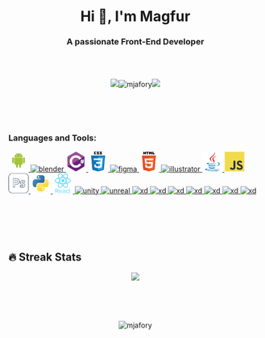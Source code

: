 <h1 align="center">Hi 👋, I'm Magfur</h1>
<h3 align="center">A passionate Front-End Developer </h3>
<br>
<br>
<p align="center"> <img src="https://media.giphy.com/media/iY8CRBdQXODJSCERIr/giphy.gif" width="30px"><img src="https://komarev.com/ghpvc/?username=mjafory&label=Profile%20views&color=0e75b6&style=flat" alt="mjafory" /><img src="https://media.giphy.com/media/iY8CRBdQXODJSCERIr/giphy.gif" width="30px"> </p>
<!-- <br> - ⚡ Fun fact ** Secret Coding** -->
<br>
<br>
<br>
<h3 align="left">Languages and Tools:</h3>
<p align="left">
    <a href="https://developer.android.com" target="_blank" rel="noreferrer"> <img src="https://raw.githubusercontent.com/devicons/devicon/master/icons/android/android-original-wordmark.svg" alt="android" width="40" height="40" /> </a>
    <a href="https://www.php.net/" target="_blank" rel="noreferrer"> <img src="https://www.php.net/images/logos/php-logo.svg" alt="blender" width="40" height="40" /> </a>
    <a href="https://www.w3schools.com/cs/" target="_blank" rel="noreferrer"> <img src="https://raw.githubusercontent.com/devicons/devicon/master/icons/csharp/csharp-original.svg" alt="csharp" width="40" height="40" /> </a>
    <a href="https://www.w3schools.com/css/" target="_blank" rel="noreferrer"> <img src="https://raw.githubusercontent.com/devicons/devicon/master/icons/css3/css3-original-wordmark.svg" alt="css3" width="40" height="40" /> </a>
    <a href="https://www.figma.com/" target="_blank" rel="noreferrer"> <img src="https://www.vectorlogo.zone/logos/figma/figma-icon.svg" alt="figma" width="40" height="40" /> </a>
    <a href="https://www.w3.org/html/" target="_blank" rel="noreferrer"> <img src="https://raw.githubusercontent.com/devicons/devicon/master/icons/html5/html5-original-wordmark.svg" alt="html5" width="40" height="40" /> </a>
    <a href="https://www.adobe.com/in/products/illustrator.html" target="_blank" rel="noreferrer"> <img src="https://www.vectorlogo.zone/logos/adobe_illustrator/adobe_illustrator-icon.svg" alt="illustrator" width="40" height="40" /> </a>
    <a href="https://www.java.com" target="_blank" rel="noreferrer"> <img src="https://raw.githubusercontent.com/devicons/devicon/master/icons/java/java-original.svg" alt="java" width="40" height="40" /> </a>
    <a href="https://developer.mozilla.org/en-US/docs/Web/JavaScript" target="_blank" rel="noreferrer"> <img src="https://raw.githubusercontent.com/devicons/devicon/master/icons/javascript/javascript-original.svg" alt="javascript" width="40" height="40" /> </a>
    <a href="https://www.photoshop.com/en" target="_blank" rel="noreferrer"> <img src="https://raw.githubusercontent.com/devicons/devicon/master/icons/photoshop/photoshop-line.svg" alt="photoshop" width="40" height="40" /> </a>
    <a href="https://www.python.org" target="_blank" rel="noreferrer"> <img src="https://raw.githubusercontent.com/devicons/devicon/master/icons/python/python-original.svg" alt="python" width="40" height="40" /> </a>
    <a href="https://reactjs.org/" target="_blank" rel="noreferrer"> <img src="https://raw.githubusercontent.com/devicons/devicon/master/icons/react/react-original-wordmark.svg" alt="react" width="40" height="40" /> </a>
    <a href="https://unity.com/" target="_blank" rel="noreferrer"> <img src="https://www.vectorlogo.zone/logos/unity3d/unity3d-icon.svg" alt="unity" width="40" height="40" /> </a>
    <a href="https://unrealengine.com/" target="_blank" rel="noreferrer"> <img src="https://raw.githubusercontent.com/kenangundogan/fontisto/036b7eca71aab1bef8e6a0518f7329f13ed62f6b/icons/svg/brand/unreal-engine.svg" alt="unreal" width="40" height="40" /> </a>
    <a href="https://www.adobe.com/products/xd.html" target="_blank" rel="noreferrer"> <img src="https://cdn.worldvectorlogo.com/logos/adobe-xd.svg" alt="xd" width="40" height="40" /> </a>
 <a href="https://www.mysql.com/" target="_blank" rel="noreferrer"> <img src="https://labs.mysql.com/common/logos/mysql-logo.svg?v2" alt="xd" width="40" height="40" /> </a>
     <a href="https://www.java.com/en/" target="_blank" rel="noreferrer"> <img src="https://dev.java/assets/images/java-logo-60.png" alt="xd" width="40" height="40" /> </a>
     <a href="https://www.java.com/en/" target="_blank" rel="noreferrer"> <img src="https://i0.wp.com/wordpress.org/files/2023/02/simplified.png?w=500&ssl=1" alt="xd" width="40" height="40" /> </a>
     <a href="https://www.java.com/en/" target="_blank" rel="noreferrer"> <img src="https://www.drupal.org/files/EL_blue_RGB%281%29.png" alt="xd" width="40" height="40" /> </a>
     <a href="https://www.java.com/en/" target="_blank" rel="noreferrer"> <img src="https://cdn.shopify.com/shopifycloud/brochure/assets/brand-assets/shopify-logo-primary-logo-456baa801ee66a0a435671082365958316831c9960c480451dd0330bcdae304f.svg" alt="xd" width="40" height="40" /> </a>
     <a href="https://www.java.com/en/" target="_blank" rel="noreferrer"> <img src="https://www.virtualbox.org/graphics/vbox_logo2_gradient.png" alt="xd" width="40" height="40" /> </a>
    
</p>
<br>
<br>
<br>
<br>

## 🔥 Streak Stats
<p align="center"><img src="https://github-readme-streak-stats.herokuapp.com/?user=mjafory&theme=dark&date_format=M%20j%5B%2C%20Y%5D&border=FF4500&ring=FF4500&currStreakNum=F1F1F1&sideNums=E2E0DE&currStreakLabel=FF4E01&sideLabels=FF5600&stroke=FF4500&fire=FE4906&dates=E5E5E5)](https://git.io/streak-stats" /></p>

<br>
<br>




## 
<p align="center"><img src="https://github-readme-stats.vercel.app/api?username=mjafory&theme=midnight-purple&show_icons=true&include_all_commits=true&count_private=true&hide=issues" alt="mjafory"/></p>
